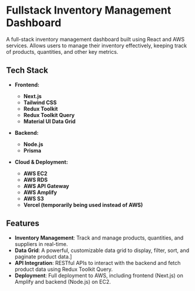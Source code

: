 # Fullstack Inventory Management Dashboard

A full-stack inventory management dashboard built using React and AWS services. Allows users to manage their inventory effectively, keeping track of products, quantities, and other key metrics.

## Tech Stack

- **Frontend:**
  - **Next.js**
  - **Tailwind CSS**
  - **Redux Toolkit**
  - **Redux Toolkit Query**
  - **Material UI Data Grid**

- **Backend:**
  - **Node.js**
  - **Prisma**

- **Cloud & Deployment:**
  - **AWS EC2**
  - **AWS RDS**
  - **AWS API Gateway**
  - **AWS Amplify**
  - **AWS S3**
  - **Vercel (temporarily being used instead of AWS)**

## Features

- **Inventory Management**: Track and manage products, quantities, and suppliers in real-time.
- **Data Grid**: A powerful, customizable data grid to display, filter, sort, and paginate product data.]
- **API Integration**: RESTful APIs to interact with the backend and fetch product data using Redux Toolkit Query.
- **Deployment**: Full deployment to AWS, including frontend (Next.js) on Amplify and backend (Node.js) on EC2.
